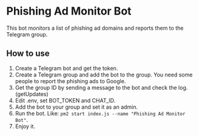 # Phishing Ad Monitor Bot

This bot monitors a list of phishing ad domains and reports them to the Telegram group.

## How to use

1. Create a Telegram bot and get the token.
2. Create a Telegram group and add the bot to the group. You need some people to report the phishing ads to Google.
3. Get the group ID by sending a message to the bot and check the log.(getUpdates)
4. Edit .env, set BOT_TOKEN and CHAT_ID.
5. Add the bot to your group and set it as an admin.
6. Run the bot. Like: `pm2 start index.js --name "Phishing Ad Monitor Bot"`.
7. Enjoy it.